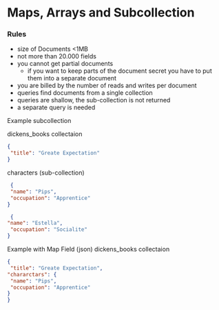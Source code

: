 # Maps, Arrays and Subcollection

### Rules
* size of Documents <1MB
* not more than 20.000 fields
* you cannot get partial documents
  * if you want to keep parts of the document secret you have to put them into a separate document
 * you are billed by the number of reads and writes per document
 * queries find documents from a single collection
 * queries are shallow, the sub-collection is not returned
  * a separate query is needed 

Example subcollection

dickens_books collectaion
```json
{
 "title": "Greate Expectation"
}

```

characters (sub-collection)
```json
 {
 "name": "Pips",
 "occupation": "Apprentice"
}
```

```json
 {
"name": "Estella",
 "occupation": "Socialite"
}
```

Example with Map Field (json)
dickens_books collectaion
```json
{
 "title": "Greate Expectation",
"chararctars": {
 "name": "Pips",
 "occupation": "Apprentice"
}
}



